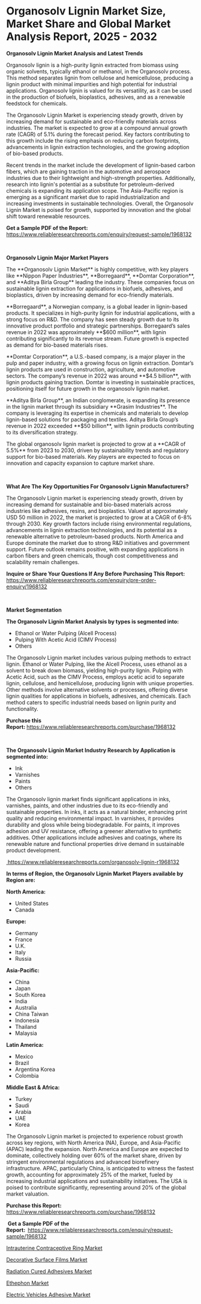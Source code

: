 <p><h1>Organosolv Lignin Market Size, Market Share and Global Market Analysis Report, 2025 - 2032</h1></p><p><strong>Organosolv Lignin Market Analysis and Latest Trends</strong></p>
<p><p>Organosolv lignin is a high-purity lignin extracted from biomass using organic solvents, typically ethanol or methanol, in the Organosolv process. This method separates lignin from cellulose and hemicellulose, producing a lignin product with minimal impurities and high potential for industrial applications. Organosolv lignin is valued for its versatility, as it can be used in the production of biofuels, bioplastics, adhesives, and as a renewable feedstock for chemicals.</p><p>The Organosolv Lignin Market is experiencing steady growth, driven by increasing demand for sustainable and eco-friendly materials across industries. The market is expected to grow at a compound annual growth rate (CAGR) of 5.1% during the forecast period. Key factors contributing to this growth include the rising emphasis on reducing carbon footprints, advancements in lignin extraction technologies, and the growing adoption of bio-based products.</p><p>Recent trends in the market include the development of lignin-based carbon fibers, which are gaining traction in the automotive and aerospace industries due to their lightweight and high-strength properties. Additionally, research into lignin's potential as a substitute for petroleum-derived chemicals is expanding its application scope. The Asia-Pacific region is emerging as a significant market due to rapid industrialization and increasing investments in sustainable technologies. Overall, the Organosolv Lignin Market is poised for growth, supported by innovation and the global shift toward renewable resources.</p></p>
<p><strong>Get a Sample PDF of the Report:&nbsp;</strong> <a href="https://www.reliableresearchreports.com/enquiry/request-sample/1968132?utm_campaign=13&utm_medium=2&utm_source=Github&utm_content=ia&utm_term=26012025&utm_id=organosolv-lignin">https://www.reliableresearchreports.com/enquiry/request-sample/1968132</a></p>
<p>&nbsp;</p>
<p><strong>Organosolv Lignin Major Market Players</strong></p>
<p><p>The **Organosolv Lignin Market** is highly competitive, with key players like **Nippon Paper Industries**, **Borregaard**, **Domtar Corporation**, and **Aditya Birla Group** leading the industry. These companies focus on sustainable lignin extraction for applications in biofuels, adhesives, and bioplastics, driven by increasing demand for eco-friendly materials.</p><p>**Borregaard**, a Norwegian company, is a global leader in lignin-based products. It specializes in high-purity lignin for industrial applications, with a strong focus on R&D. The company has seen steady growth due to its innovative product portfolio and strategic partnerships. Borregaard’s sales revenue in 2022 was approximately **$600 million**, with lignin contributing significantly to its revenue stream. Future growth is expected as demand for bio-based materials rises.</p><p>**Domtar Corporation**, a U.S.-based company, is a major player in the pulp and paper industry, with a growing focus on lignin extraction. Domtar’s lignin products are used in construction, agriculture, and automotive sectors. The company’s revenue in 2022 was around **$4.5 billion**, with lignin products gaining traction. Domtar is investing in sustainable practices, positioning itself for future growth in the organosolv lignin market.</p><p>**Aditya Birla Group**, an Indian conglomerate, is expanding its presence in the lignin market through its subsidiary **Grasim Industries**. The company is leveraging its expertise in chemicals and materials to develop lignin-based solutions for packaging and textiles. Aditya Birla Group’s revenue in 2022 exceeded **$50 billion**, with lignin products contributing to its diversification strategy.</p><p>The global organosolv lignin market is projected to grow at a **CAGR of 5.5%** from 2023 to 2030, driven by sustainability trends and regulatory support for bio-based materials. Key players are expected to focus on innovation and capacity expansion to capture market share.</p></p>
<p>&nbsp;</p>
<p><strong>What Are The Key Opportunities For Organosolv Lignin Manufacturers?</strong></p>
<p><p>The Organosolv Lignin market is experiencing steady growth, driven by increasing demand for sustainable and bio-based materials across industries like adhesives, resins, and bioplastics. Valued at approximately USD 50 million in 2022, the market is projected to grow at a CAGR of 6-8% through 2030. Key growth factors include rising environmental regulations, advancements in lignin extraction technologies, and its potential as a renewable alternative to petroleum-based products. North America and Europe dominate the market due to strong R&D initiatives and government support. Future outlook remains positive, with expanding applications in carbon fibers and green chemicals, though cost competitiveness and scalability remain challenges.</p></p>
<p><strong>Inquire or Share Your Questions If Any Before Purchasing This Report:</strong> <a href="https://www.reliableresearchreports.com/enquiry/pre-order-enquiry/1968132?utm_campaign=13&utm_medium=2&utm_source=Github&utm_content=ia&utm_term=26012025&utm_id=organosolv-lignin">https://www.reliableresearchreports.com/enquiry/pre-order-enquiry/1968132</a></p>
<p>&nbsp;</p>
<p><strong>Market Segmentation</strong></p>
<p><strong>The Organosolv Lignin Market Analysis by types is segmented into:</strong></p>
<p><ul><li>Ethanol or Water Pulping (Alcell Process)</li><li>Pulping With Acetic Acid (CIMV Process)</li><li>Others</li></ul></p>
<p><p>The Organosolv Lignin market includes various pulping methods to extract lignin. Ethanol or Water Pulping, like the Alcell Process, uses ethanol as a solvent to break down biomass, yielding high-purity lignin. Pulping with Acetic Acid, such as the CIMV Process, employs acetic acid to separate lignin, cellulose, and hemicellulose, producing lignin with unique properties. Other methods involve alternative solvents or processes, offering diverse lignin qualities for applications in biofuels, adhesives, and chemicals. Each method caters to specific industrial needs based on lignin purity and functionality.</p></p>
<p><strong>Purchase this Report:&nbsp;</strong><a href="https://www.reliableresearchreports.com/purchase/1968132?utm_campaign=13&utm_medium=2&utm_source=Github&utm_content=ia&utm_term=26012025&utm_id=organosolv-lignin">https://www.reliableresearchreports.com/purchase/1968132</a></p>
<p>&nbsp;</p>
<p><strong>The Organosolv Lignin Market Industry Research by Application is segmented into:</strong></p>
<p><ul><li>Ink</li><li>Varnishes</li><li>Paints</li><li>Others</li></ul></p>
<p><p>The Organosolv lignin market finds significant applications in inks, varnishes, paints, and other industries due to its eco-friendly and sustainable properties. In inks, it acts as a natural binder, enhancing print quality and reducing environmental impact. In varnishes, it provides durability and gloss while being biodegradable. For paints, it improves adhesion and UV resistance, offering a greener alternative to synthetic additives. Other applications include adhesives and coatings, where its renewable nature and functional properties drive demand in sustainable product development.</p></p>
<p><a href="https://www.reliableresearchreports.com/organosolv-lignin-r1968132?utm_campaign=13&utm_medium=2&utm_source=Github&utm_content=ia&utm_term=26012025&utm_id=organosolv-lignin">&nbsp;https://www.reliableresearchreports.com/organosolv-lignin-r1968132</a></p>
<p><strong>In terms of Region, the Organosolv Lignin Market Players available by Region are:</strong></p>
<p>
    <p> <strong> North America: </strong>
        <ul>
            <li>United States</li>
            <li>Canada</li>
        </ul>
        </p> 
    <p> <strong> Europe: </strong>
        <ul>
            <li>Germany</li>
            <li>France</li>
            <li>U.K.</li>
            <li>Italy</li>
            <li>Russia</li>
        </ul>
        </p> 
    <p> <strong> Asia-Pacific: </strong>
        <ul>
            <li>China</li>
            <li>Japan</li>
            <li>South Korea</li>
            <li>India</li>
            <li>Australia</li>
            <li>China Taiwan</li>
            <li>Indonesia</li>
            <li>Thailand</li>
            <li>Malaysia</li>
        </ul>
        </p> 
    <p> <strong> Latin America: </strong>
        <ul>
            <li>Mexico</li>
            <li>Brazil</li>
            <li>Argentina Korea</li>
            <li>Colombia</li>
        </ul>
        </p> 
    <p> <strong> Middle East & Africa: </strong>
        <ul>
            <li>Turkey</li>
            <li>Saudi</li>
            <li>Arabia</li>
            <li>UAE</li>
            <li>Korea</li>
        </ul>
    </p>
    </p>
<p><p>The Organosolv Lignin market is projected to experience robust growth across key regions, with North America (NA), Europe, and Asia-Pacific (APAC) leading the expansion. North America and Europe are expected to dominate, collectively holding over 60% of the market share, driven by stringent environmental regulations and advanced biorefinery infrastructure. APAC, particularly China, is anticipated to witness the fastest growth, accounting for approximately 25% of the market, fueled by increasing industrial applications and sustainability initiatives. The USA is poised to contribute significantly, representing around 20% of the global market valuation.</p></p>
<p><strong>Purchase this Report: </strong><a href="https://www.reliableresearchreports.com/purchase/1968132?utm_campaign=13&utm_medium=2&utm_source=Github&utm_content=ia&utm_term=26012025&utm_id=organosolv-lignin">https://www.reliableresearchreports.com/purchase/1968132</a></p>
<p>&nbsp;<strong>Get a Sample PDF of the Report:&nbsp;&nbsp;</strong><a href="https://www.reliableresearchreports.com/enquiry/request-sample/1968132?utm_campaign=13&utm_medium=2&utm_source=Github&utm_content=ia&utm_term=26012025&utm_id=organosolv-lignin">https://www.reliableresearchreports.com/enquiry/request-sample/1968132</a></p>
<p><strong></strong></p>
<p><p><a href="https://www.linkedin.com/pulse/intrauterine-contraceptive-ring-market-research-report-drivers-5uk7e?utm_campaign=13&utm_medium=2&utm_source=Github&utm_content=ia&utm_term=26012025&utm_id=organosolv-lignin">Intrauterine Contraceptive Ring Market</a></p><p><a href="https://github.com/rosamariarocque98/Market-Research-Report-List-1/blob/main/decorative-surface-films-market.md?utm_campaign=13&utm_medium=2&utm_source=Github&utm_content=ia&utm_term=26012025&utm_id=organosolv-lignin">Decorative Surface Films Market</a></p><p><a href="https://www.linkedin.com/pulse/radiation-cured-adhesives-market-study-growth-opportunities-n71uc?utm_campaign=13&utm_medium=2&utm_source=Github&utm_content=ia&utm_term=26012025&utm_id=organosolv-lignin">Radiation Cured Adhesives Market</a></p><p><a href="https://www.linkedin.com/pulse/ethephon-market-investigation-industry-evolution-forecast-till-hcize?utm_campaign=13&utm_medium=2&utm_source=Github&utm_content=ia&utm_term=26012025&utm_id=organosolv-lignin">Ethephon Market</a></p><p><a href="https://github.com/MariaWashington76/Market-Research-Report-List-1/blob/main/electric-vehicles-adhesive-market.md?utm_campaign=13&utm_medium=2&utm_source=Github&utm_content=ia&utm_term=26012025&utm_id=organosolv-lignin">Electric Vehicles Adhesive Market</a></p></p>